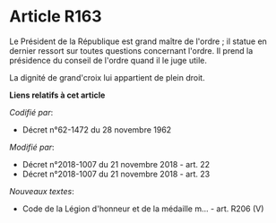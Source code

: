 # Article R163

Le Président de la République est grand maître de l'ordre ; il statue en dernier ressort sur toutes questions concernant
l'ordre. Il prend la présidence du conseil de l'ordre quand il le juge utile.

La dignité de grand'croix lui appartient de plein droit.

**Liens relatifs à cet article**

_Codifié par_:

  - Décret n°62-1472 du 28 novembre 1962

_Modifié par_:

  - Décret n°2018-1007 du 21 novembre 2018 - art. 22
  - Décret n°2018-1007 du 21 novembre 2018 - art. 23

_Nouveaux textes_:

  - Code de la Légion d'honneur et de la médaille m... - art. R206 (V)
